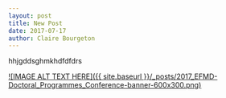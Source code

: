 ```yaml
---
layout: post
title: New Post
date: 2017-07-17
author: Claire Bourgeton
---
```


hhjgddsghmkhdfdfdrs

[![IMAGE ALT TEXT HERE]({{ site.baseurl }}/_posts/2017_EFMD-Doctoral_Programmes_Conference-banner-600x300.png)](https://www.youtube.com/watch?v=3MZuYSosoUE)
